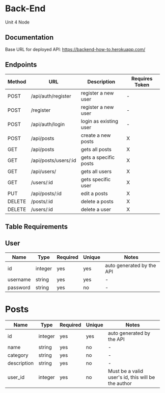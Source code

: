 # Back-End

Unit 4 Node

## Documentation

Base URL for deployed API: https://backend-how-to.herokuapp.com/

## **Endpoints**

| Method | URL                  | Description            | Requires Token |
| ------ | -------------------- | ---------------------- | -------------- |
| POST   | /api/auth/register   | register a new user    | -              |
| POST   | /register            | register a new user    | -              |
| POST   | /api/auth/login      | login as existing user | -              |
| POST   | /api/posts           | create a new posts     | X              |
| GET    | /api/posts           | gets all posts         | X              |
| GET    | /api/posts/users/:id | gets a specific posts  | X              |
| GET    | /api/users/          | gets all users         | X              |
| GET    | /users/:id           | gets specific user     | X              |
| PUT    | /api/posts/:id       | edit a posts           | X              |
| DELETE | /posts/:id           | delete a posts         | X              |
| DELETE | /users/:id           | delete a user          | X              |

## **Table Requirements**

## **User**

| Name     | Type    | Required | Unique | Notes                     |
| -------- | ------- | -------- | ------ | ------------------------- |
| id       | integer | yes      | yes    | auto generated by the API |
| username | string  | yes      | yes    | -                         |
| password | string  | yes      | no     | -                         |

# **Posts**

| Name        | Type    | Required | Unique | Notes                                              |
| ----------- | ------- | -------- | ------ | -------------------------------------------------- |
| id          | integer | yes      | yes    | auto generated by the API                          |
| name        | string  | yes      | no     | -                                                  |
| category    | string  | yes      | no     | -                                                  |
| description | string  | yes      | no     | -                                                  |
| user_id     | integer | yes      | no     | Must be a valid user's id, this will be the author |
